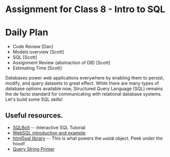 # Assignment for Class 8 - Intro to SQL

# Daily Plan
- Code Review [Dan]
- Models overview [Scott]
- SQL [Scott]
- Assignment Review (abstraction of DB) [Scott]
- Estimating Time [Scott]


Databases power web applications everywhere by enabling them to persist, modify, and query datasets to great effect. While there are many types of database options available now, Structured Query Language (SQL) remains the de facto standard for communicating with relational database systems. Let's build some SQL skills!

## Useful resources.
 - [SQLBolt](http://sqlbolt.com/) -- Interactive SQL Tutorial
 - [WebSQL introduction and example](http://html5doctor.com/introducing-web-sql-databases/)
 - [html5sql library](http://html5sql.com/) -- This is what powers the `webDB` object. Peek under the hood!
 - [Query String Primer](https://en.wikipedia.org/wiki/Query_string)
